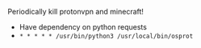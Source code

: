 Periodically kill protonvpn and minecraft!

* Have dependency on python requests
* `* * * * * /usr/bin/python3 /usr/local/bin/osprot`
